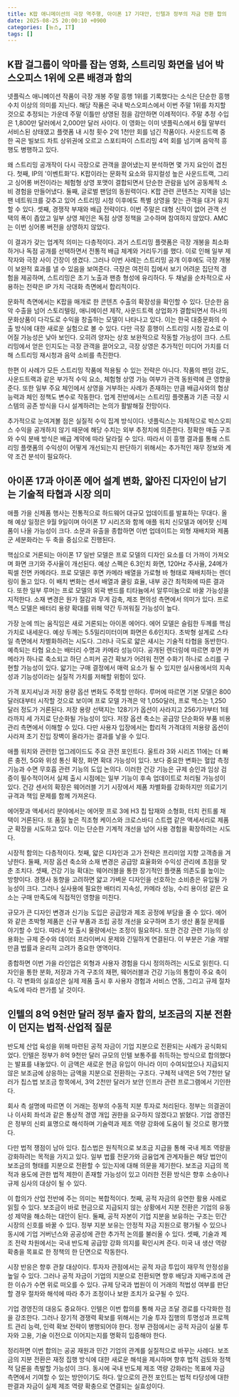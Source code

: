 ```yaml
---
title: K팝 애니메이션의 극장 역주행, 아이폰 17 기대안, 인텔과 정부의 자금 전환 합의
date: 2025-08-25 20:00:10 +0900
categories: [뉴스, IT]
tags: []
---
```


## K팝 걸그룹이 악마를 잡는 영화, 스트리밍 화면을 넘어 박스오피스 1위에 오른 배경과 함의

넷플릭스 애니메이션 작품이 극장 개봉 주말 흥행 1위를 기록했다는 소식은 단순한 흥행 수치 이상의 의미를 지닌다. 해당 작품은 국내 박스오피스에서 이번 주말 1위를 차지할 것으로 추정되는 가운데 주말 이틀만 상영된 점을 감안하면 이례적이다. 주말 추정 수입은 1,800만 달러에서 2,000만 달러 사이다. 이 영화는 이미 넷플릭스에서 6월 말부터 서비스된 상태였고 플랫폼 내 시청 횟수 2억 1천만 회를 넘긴 작품이다. 사운드트랙 중 한 곡은 빌보드 차트 상위권에 오르고 스포티파이 스트리밍 4억 회를 넘기며 음악적 흥행도 병행하고 있다.

왜 스트리밍 공개작이 다시 극장으로 관객을 끌어냈는지 분석하면 몇 가지 요인이 겹친다. 첫째, IP의 '이벤트화'다. K팝이라는 문화적 요소와 뮤지컬성 높은 사운드트랙, 그리고 싱어롱 버전이라는 체험형 상영 포맷이 결합되면서 단순한 관람을 넘어 공동체적 소비 경험을 만들어냈다. 둘째, 글로벌 팬덤의 동원력이다. K팝 관련 콘텐츠는 지역을 넘는 팬 네트워크를 갖추고 있어 스트리밍 시청 이후에도 특별 상영을 찾는 관객을 대거 유치할 수 있다. 셋째, 경쟁작 부재와 배급 전략이다. 이번 주말은 대형 신작이 없어 관객 선택의 폭이 좁았고 일부 상영 체인은 독점 상영 정책을 고수하며 참여하지 않았다. AMC는 이번 싱어롱 버전을 상영하지 않았다.

이 결과가 갖는 업계적 의미는 다층적이다. 과거 스트리밍 플랫폼은 극장 개봉을 최소화하거나 독점 공개를 선택하면서 전통적 배급 체계와 거리두기를 했다. 이로 인해 일부 제작자와 극장 사이 긴장이 생겼다. 그러나 이번 사례는 스트리밍 공개 이후에도 극장 개봉이 보완적 효과를 낼 수 있음을 보여준다. 극장은 여전히 집에서 보기 어려운 집단적 경험을 제공하며, 스트리밍은 초기 노출과 팬층 형성에 유리하다. 두 채널을 순차적으로 사용하는 전략은 IP 가치 극대화 측면에서 합리적이다.

문화적 측면에서는 K팝을 매개로 한 콘텐츠 수출의 확장성을 확인할 수 있다. 단순한 음악 수출을 넘어 스토리텔링, 애니메이션 제작, 사운드트랙 상업화가 결합되면서 하나의 문화상품이 다각도로 수익을 창출하는 모델이 나타나고 있다. 이는 한국 대중문화의 수출 방식에 대한 새로운 실험으로 볼 수 있다. 다만 극장 흥행이 스트리밍 시청 감소로 이어질 가능성은 낮아 보인다. 오히려 양자는 상호 보완적으로 작동할 가능성이 크다. 스트리밍에서 얻은 인지도는 극장 관객을 끌어오고, 극장 상영은 추가적인 미디어 가치를 더해 스트리밍 재시청과 음악 소비를 촉진한다.

한편 이 사례가 모든 스트리밍 작품에 적용될 수 있는 전략은 아니다. 작품의 팬덤 강도, 사운드트랙과 같은 부가적 수익 요소, 체험형 상영 가능 여부가 관객 동원력에 큰 영향을 준다. 또한 일부 주요 체인에서 상영을 거부하는 사례가 존재하는 만큼 배급사와의 협상 능력과 체인 정책도 변수로 작동한다. 업계 전반에서는 스트리밍 플랫폼과 기존 극장 시스템의 공존 방식을 다시 설계하려는 논의가 활발해질 전망이다.

추가적으로 눈여겨볼 점은 실질적 수익 집계 방식이다. 넷플릭스는 자체적으로 박스오피스 수익을 공개하지 않기 때문에 해당 수치는 외부 추정치에 의존한다. 정확한 매출 구조와 수익 분배 방식은 배급 계약에 따라 달라질 수 있다. 따라서 이 흥행 결과를 통해 스트리밍 플랫폼의 수익성이 어떻게 개선되는지 판단하기 위해서는 추가적인 재무 정보와 계약 조건 분석이 필요하다.

## 아이폰 17과 아이폰 에어 설계 변화, 얇아진 디자인이 남기는 기술적 타협과 시장 의미

애플 가을 신제품 행사는 전통적으로 하드웨어 대규모 업데이트를 발표하는 무대다. 올해 예상 일정은 9월 9일이며 아이폰 17 시리즈와 함께 애플 워치 신모델과 에어팟 신제품이 나올 가능성이 크다. 소문과 유출을 종합하면 이번 업데이트는 외형 재배치와 제품군 세분화라는 두 축을 중심으로 진행된다.

핵심으로 거론되는 아이폰 17 일반 모델은 프로 모델의 디자인 요소를 더 가까이 가져오며 화면 크기와 주사율이 개선된다. 예상 스펙은 6.3인치 화면, 120Hz 주사율, 24메가픽셀 전면 카메라다. 프로 모델은 후면 카메라 배열을 가로형 바 형태로 재배치하는 렌더링이 돌고 있다. 이 배치 변화는 센서 배열과 쿨링 효율, 내부 공간 최적화에 따른 결과다. 또한 일부 루머는 프로 모델의 외곽 밴드를 티타늄에서 알루미늄으로 바꿀 가능성을 지적한다. 소재 변경은 원가 절감과 무게 감축, 제조 편의성 측면에서 의미가 있다. 프로 맥스 모델은 배터리 용량 확대를 위해 약간 두꺼워질 가능성이 높다.

가장 눈에 띄는 움직임은 새로 거론되는 아이폰 에어다. 에어 모델은 슬림한 두께를 핵심 가치로 내세운다. 예상 두께는 5.5밀리미터이며 화면은 6.6인치다. 초박형 설계로 스타일 측면에서 차별화하려는 시도다. 그러나 극도로 얇은 섀시는 기술적 타협을 동반한다. 예측되는 타협 요소는 배터리 수명과 카메라 성능이다. 공개된 렌더링에 따르면 후면 카메라가 하나로 축소되고 하단 스피커 공간 확보가 어려워 전면 수화기 하나로 소리를 구현할 가능성이 있다. 얇기는 구매 결정에서 매력 요소가 될 수 있지만 실사용에서의 지속성과 기능성이라는 실질적 가치를 저해할 위험이 있다.

가격 포지셔닝과 저장 용량 옵션 변화도 주목할 만하다. 루머에 따르면 기본 모델은 800달러대부터 시작할 것으로 보이며 프로 모델 가격은 약 1,050달러, 프로 맥스는 1,250달러 정도가 거론된다. 저장 용량 선택지는 128기가 옵션이 사라지고 256기가부터 1테라까지 세 가지로 단순화될 가능성이 있다. 저장 옵션 축소는 공급망 단순화와 부품 비용 관리 측면에서 이해할 수 있다. 다만 사용자 입장에서는 합리적 가격대의 저용량 옵션이 사라져 초기 진입 장벽이 올라가는 결과를 낳을 수 있다.

애플 워치와 관련한 업그레이드도 주요 관전 포인트다. 울트라 3와 시리즈 11에는 더 빠른 충전, 5G와 위성 통신 확장, 화면 확대 가능성이 있다. 보다 중요한 변화는 혈압 측정 기능과 수면 무호흡 관련 기능의 도입 논의다. 이러한 건강 기능은 규제 승인과 임상 검증이 필수적이어서 실제 출시 시점에는 일부 기능이 후속 업데이트로 처리될 가능성이 있다. 건강 센서의 확장은 웨어러블 기기 시장에서 제품 차별화를 강화하지만 의료기기 규격과 책임 문제를 함께 가져온다.

에어팟과 액세서리 분야에서는 에어팟 프로 3에 H3 칩 탑재와 소형화, 터치 컨트롤 채택이 거론된다. 또 품질 높은 직조형 케이스와 크로스바디 스트랩 같은 액세서리로 제품군 확장을 시도하고 있다. 이는 단순한 기계적 개선을 넘어 사용 경험을 확장하려는 시도다.

시장적 함의는 다층적이다. 첫째, 얇은 디자인과 고가 전략은 프리미엄 지향 고객층을 겨냥한다. 둘째, 저장 옵션 축소와 소재 변경은 공급망 효율화와 수익성 관리에 초점을 맞춘 조치다. 셋째, 건강 기능 확대는 웨어러블을 통한 장기적인 플랫폼 의존도를 높이는 방향이다. 경쟁사 동향을 고려하면 얇고 가벼운 디자인을 선호하는 소비층은 유입될 가능성이 크다. 그러나 실사용에 필요한 배터리 지속성, 카메라 성능, 수리 용이성 같은 요소는 구매 만족도에 직접적인 영향을 미친다.

규모가 큰 디자인 변경과 신기능 도입은 공급망과 제조 공정에 부담을 줄 수 있다. 에어와 같은 초박형 제품은 신규 부품과 조립 공정 개선을 요구하며 초기 생산 품질 문제를 야기할 수 있다. 따라서 첫 출시 물량에서는 조정이 필요하다. 또한 건강 관련 기능의 상용화는 규제 준수와 데이터 프라이버시 문제와 긴밀하게 연결된다. 이 부분은 기술 개발만큼 법률과 윤리적 고려가 중요한 영역이다.

종합하면 이번 가을 라인업은 외형과 사용자 경험을 다시 정의하려는 시도로 읽힌다. 디자인을 통한 분화, 저장과 가격 구조의 재편, 웨어러블과 건강 기능의 통합이 주요 축이다. 각 변화의 실효성은 실제 제품 출시 후 사용자 경험과 서비스 연동, 그리고 규제 절차 속도에 따라 판가름 날 것이다.

## 인텔의 8억 9천만 달러 정부 출자 합의, 보조금의 지분 전환이 던지는 법적·산업적 질문

반도체 산업 육성을 위해 마련된 공적 자금이 기업 지분으로 전환되는 사례가 공식화되었다. 인텔은 정부가 8억 9천만 달러 규모의 인텔 보통주를 취득하는 방식으로 합의했다는 발표를 내놓았다. 이 금액은 새로운 현금 유입이 아니라 이미 수여되었으나 지급되지 않은 보조금에 상응하는 금액을 지분으로 전환하는 구조다. 구체적 내역은 5억 7천만 달러가 칩스법 보조금 항목에서, 3억 2천만 달러가 보안 인프라 관련 프로그램에서 기인한다.

회사 측 설명에 따르면 이 거래는 정부의 수동적 지분 투자로 처리된다. 정부는 의결권이나 이사회 좌석과 같은 통상적 경영 개입 권한을 요구하지 않겠다고 밝혔다. 기업 경영진은 정부의 신뢰 표명으로 해석하며 기술력과 제조 역량 강화에 도움이 될 것으로 평가했다.

다만 법적 쟁점이 남아 있다. 칩스법은 원칙적으로 보조금 지급을 통해 국내 제조 역량을 강화하려는 목적을 가지고 있다. 일부 법률 전문가와 금융업계 관계자들은 해당 법안이 보조금의 형태를 지분으로 전환할 수 있는지에 대해 의문을 제기한다. 보조금 지급의 목적과 용도에 관한 법적 제한이 존재할 가능성이 있고 이러한 전환 방식은 향후 소송이나 규제 심사의 대상이 될 수 있다.

이 합의가 산업 전반에 주는 의미는 복합적이다. 첫째, 공적 자금의 유연한 활용 사례로 읽힐 수 있다. 보조금이 바로 현금으로 지급되지 않는 상황에서 지분 전환은 기업의 유동성 제약을 해소하는 대안이 된다. 둘째, 공적 자본이 기업 지분을 보유하는 구조는 민간 시장의 신호를 바꿀 수 있다. 정부 지분 보유는 안정적 자금 지원으로 평가될 수 있으나 동시에 기업 거버넌스와 공공성에 관한 추가적 논의를 불러올 수 있다. 셋째, 기술과 제조 전략 차원에서는 국내 반도체 공급망 강화 의지를 확인시켜 준다. 미국 내 생산 역량 확충을 목표로 한 정책의 한 단면으로 작동한다.

시장 반응은 향후 관찰 대상이다. 투자자 관점에서는 공적 자금 투입이 재무적 안정성을 높일 수 있다. 그러나 공적 자금이 기업의 지분으로 전환되면 향후 배당과 지배구조에 관한 이슈가 수면 위로 떠오를 수 있다. 규제 당국과 법원이 이 거래의 적법성 여부를 판단할 경우 절차와 해석에 따라 추가 조정이나 보완 조치가 요구될 수 있다.

기업 경영진의 대응도 중요하다. 인텔은 이번 합의를 통해 자금 조달 경로를 다각화한 점을 강조한다. 그러나 장기적 경쟁력 확보를 위해서는 기술 투자 집행의 투명성과 프로젝트 관리 능력, 인력 확보 전략이 병행되어야 한다. 정부 관점에서는 공적 자금이 실물 투자와 고용, 기술 이전으로 이어지는지를 명확히 입증해야 한다.

정리하면 이번 합의는 공공 재원과 민간 기업의 관계를 실질적으로 바꾸는 사례다. 보조금의 지분 전환은 재정 집행 방식에 대한 새로운 해석을 제시하며 향후 법적 검토와 정책적 담론을 촉발할 가능성이 크다. 동시에 국내 반도체 제조 역량 강화라는 목표에 자금 측면에서 기여할 수 있는 방안이기도 하다. 앞으로의 관전 포인트는 법적 타당성에 대한 판결과 자금이 실제 제조 역량 확충으로 연결되는 실효성이다.